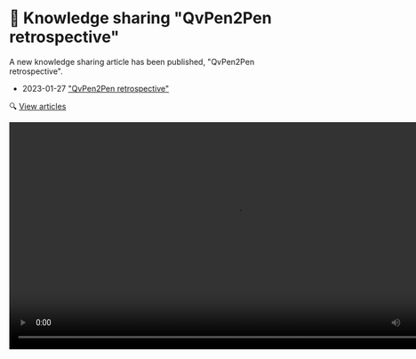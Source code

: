 ﻿# 🧪 Knowledge sharing "QvPen2Pen retrospective"

A new knowledge sharing article has been published, "QvPen2Pen retrospective".

- 2023-01-27 ["QvPen2Pen retrospective"](https://hai-vr.notion.site/QvPen2Pen-retrospective-824415045c85449883fb907f7d9712c8)

🔍 [View articles](/docs/other/articles)

<video controls width="816">
    <source src={require('./img/2023-01-27-p0-pancake-f.mp4').default}/>
</video>
